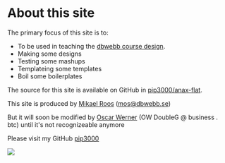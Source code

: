About this site
==============================================

The primary focus of this site is to:

* To be used in teaching the [dbwebb course design](http://dbwebb.se/design).
* Making some designs
* Testing some mashups
* Templateing some templates
* Boil some boilerplates

The source for this site is available on GitHub in [pip3000/anax-flat](git@github.com:canax/anax-flat.git).

This site is produced by [Mikael Roos](https://mikaelroos.se) (mos@dbwebb.se)

But it will soon be modified by [Oscar Werner](https://google.com) (OW DoubleG @ business . btc)
until it's not recognizeable anymore

Please visit my GitHub [pip3000](https://github.com/pip3000/anax-flat)

<img src="img/hi_tech.jpg">
